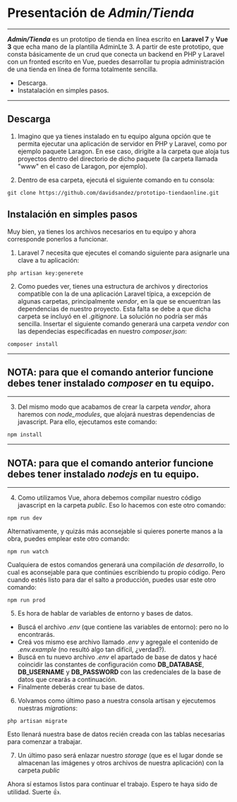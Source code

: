 

# Presentación de *Admin/Tienda*
---
***Admin/Tienda*** es un prototipo de tienda en línea escrito en **Laravel 7** y **Vue 3** que echa mano de la plantilla AdminLte 3.
A partir de este prototipo, que consta básicamente de un crud que conecta un backend en PHP y Laravel con un fronted escrito en Vue, puedes desarrollar tu propia administración de una tienda en línea de forma totalmente sencilla.  

* Descarga.
* Instatalación en simples pasos. 


___
## Descarga

1. Imagino que ya tienes instalado en tu equipo alguna opción que te permita ejecutar una aplicación de servidor en PHP y Laravel, como por ejemplo paquete Laragon.
En ese caso, dirigite a la carpeta que aloja tus proyectos dentro del directorio de dicho paquete (la carpeta llamada "www" en el caso de Laragon, por ejemplo).

2. Dentro de esa carpeta, ejecutá el siguiente comando en tu consola:

```
git clone https://github.com/davidsandez/prototipo-tiendaonline.git
```
## Instalación en simples pasos

Muy bien, ya tienes los archivos necesarios en tu equipo y ahora corresponde ponerlos a funcionar.

1. Laravel 7 necesita que ejecutes el comando siguiente para asignarle una clave a tu aplicación:

```
php artisan key:generete
```

2. Como puedes ver, tienes una estructura de archivos y directorios compatible con la de una aplicación Laravel típica, a excepción de algunas carpetas, principalmente *vendor*, en la que se encuentran las dependencias de nuestro proyecto. Esta falta se debe a que dicha carpeta se incluyó en el *.gitignore*.
La solución no podría ser más sencilla. Insertar el siguiente comando generará una carpeta *vendor* con las dependecias especificadas en nuestro *composer.json*:

```
composer install
```
---
NOTA: para que el comando anterior funcione debes tener instalado ***composer*** en tu equipo.
---
---
3. Del mismo modo que acabamos de crear la carpeta *vendor*, ahora haremos con *node_modules*, que alojará nuestras dependencias de javascript.
Para ello, ejecutamos este comando:
```
npm install
```
---
NOTA: para que el comando anterior funcione debes tener instalado ***nodejs*** en tu equipo.
-
---
4. Como utilizamos Vue, ahora debemos compilar nuestro código javascript en la carpeta *public*.
Eso lo hacemos con este otro comando:
```
npm run dev
```
Alternativamente, y quizás más aconsejable si quieres ponerte manos a la obra, puedes emplear este otro comando:
 ```
 npm run watch
 ```
Cualquiera de estos comandos generará una compilación *de desarrollo*, lo cual es aconsejable para que continúes escribiendo tu propio código. Pero cuando estés listo para dar el salto a producción, puedes usar este otro comando:
 ```
 npm run prod
 ```
5. Es hora de hablar de variables de entorno y bases de datos.
* Buscá el archivo *.env* (que contiene las variables de entorno): pero no lo encontrarás.
* Creá vos mismo ese archivo llamado *.env* y agregale el contenido de *.env.example* (no resultó algo tan difícil, ¿verdad?).
* Buscá en tu nuevo archivo *.env* el apartado de base de datos y hacé coincidir las constantes de configuración como **DB_DATABASE**, **DB_USERNAME** y **DB_PASSWORD** con las credenciales de la base de datos que crearás a continuación.
* Finalmente deberás crear tu base de datos.

6. Volvamos como último paso a nuestra consola artisan y ejecutemos nuestras *migrations*:

```
php artisan migrate
```

Esto llenará nuestra base de datos recién creada con las tablas necesarias para comenzar a trabajar.

7. Un último paso será enlazar nuestro *storage* (que es el lugar donde se almacenan las imágenes y otros archivos de nuestra aplicación) con la carpeta *public*

Ahora sí estamos listos para continuar el trabajo. Espero te haya sido de utilidad. Suerte  :+1:.

